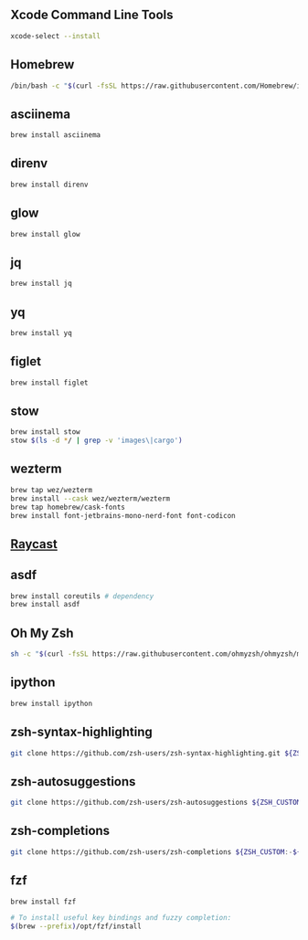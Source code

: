 ## Xcode Command Line Tools
```bash
xcode-select --install
```
## Homebrew
```bash
/bin/bash -c "$(curl -fsSL https://raw.githubusercontent.com/Homebrew/install/HEAD/install.sh)"
```
## asciinema
```bash
brew install asciinema
```
## direnv
```bash
brew install direnv
```
## glow
```bash
brew install glow
```
## jq
```bash
brew install jq
```
## yq
```bash
brew install yq
```
## figlet
```bash
brew install figlet
```
## stow
```bash
brew install stow
stow $(ls -d */ | grep -v 'images\|cargo')
```
## wezterm
```bash
brew tap wez/wezterm
brew install --cask wez/wezterm/wezterm
brew tap homebrew/cask-fonts
brew install font-jetbrains-mono-nerd-font font-codicon
```
## [Raycast](https://www.raycast.com/)
## asdf
```bash
brew install coreutils # dependency
brew install asdf
```
## Oh My Zsh
```bash
sh -c "$(curl -fsSL https://raw.githubusercontent.com/ohmyzsh/ohmyzsh/master/tools/install.sh)"
```
## ipython
```bash
brew install ipython
```
## zsh-syntax-highlighting
```bash
git clone https://github.com/zsh-users/zsh-syntax-highlighting.git ${ZSH_CUSTOM:-~/.oh-my-zsh/custom}/plugins/zsh-syntax-highlighting
```
## zsh-autosuggestions
```bash
git clone https://github.com/zsh-users/zsh-autosuggestions ${ZSH_CUSTOM:-~/.oh-my-zsh/custom}/plugins/zsh-autosuggestions
```
## zsh-completions
```bash
git clone https://github.com/zsh-users/zsh-completions ${ZSH_CUSTOM:-${ZSH:-~/.oh-my-zsh}/custom}/plugins/zsh-completions
```
## fzf
```bash
brew install fzf

# To install useful key bindings and fuzzy completion:
$(brew --prefix)/opt/fzf/install
```